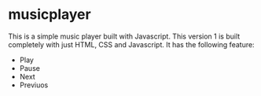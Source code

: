 # musicplayer
This is a simple music player built with Javascript. 
This version 1 is built completely with just HTML, CSS and Javascript.
It has the following feature:
 - Play
 - Pause
 - Next
 - Previuos

